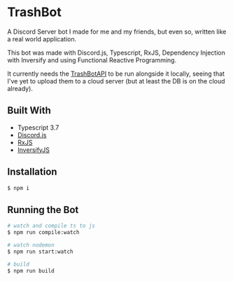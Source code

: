 # TrashBot

A Discord Server bot I made for me and my friends, but even so, written like a real world application.

This bot was made with Discord.js, Typescript, RxJS, Dependency Injection with Inversify and using Functional Reactive Programming.

It currently needs the [TrashBotAPI](https://github.com/AcePetrucci/TrashBotAPI) to be run alongside it locally, seeing that I've yet to upload them to a cloud server (but at least the DB is on the cloud already).

## Built With
 - Typescript 3.7
 - [Discord.js](https://github.com/discordjs/discord.js)
 - [RxJS](https://rxjs-dev.firebaseapp.com)
 - [InversifyJS](https://github.com/inversify/InversifyJS)

## Installation
```bash
$ npm i
```

## Running the Bot
```bash
# watch and compile ts to js
$ npm run compile:watch

# watch nodemon
$ npm run start:watch

# build
$ npm run build
```

